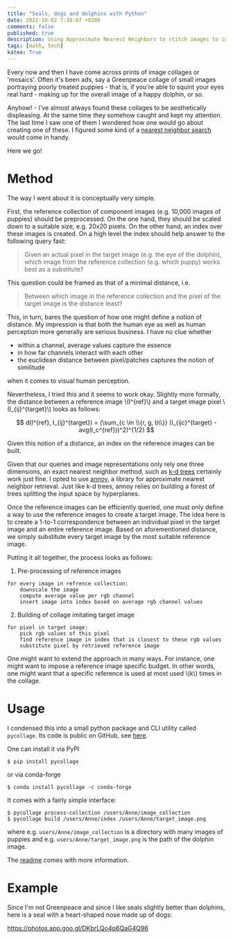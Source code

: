 ```yaml
---
title: "Seals, dogs and dolphins with Python"
date: 2022-10-02 7:38:07 +0200
comments: false
published: true
description: Using Approximate Nearest Neighbors to stitch images to images
tags: [math, tech]
katex: True
---
```



Every now and then I have come across prints of image collages or 'mosaics'. Often it's
been ads, say a Greenpeace collage of small images portraying poorly treated puppies -
that is, if you're able to squint your eyes real hard - making up for the overall image
of a happy dolphin, or so.

Anyhow! - I've almost always found these collages to be aesthetically displeasing. At the
same time they somehow caught and kept my attention. The last time I saw one of them
I wondered how one would go about creating one of these. I figured some kind of a [nearest
neighbor search](https://en.wikipedia.org/wiki/Nearest_neighbor_search) would come in handy.

Here we go!

# Method

The way I went about it is conceptually very simple.

First, the reference collection of component images (e.g. 10,000 images of puppies) should
be preprocessed. On the one hand, they should be scaled down to a suitable size, e.g.
20x20 pixels. On the other hand, an index over these images is created. On a high level the
index should help answer to the following query fast:

> Given an actual pixel in the target image (e.g. the eye of the dolphin), which image from
the reference collection (e.g. which puppy) works best as a substitute?

This question could be framed as that of a minimal distance, i.e.

>Between which image in the reference collection and the pixel of the target image is the
distance least?

This, in turn, bares the question of how one might define a notion of distance. My impression
is that both the human eye as well as human perception more generally are serious business. I
have no clue whether

* within a channel, average values capture the essence
* in how far channels interact with each other
* the euclidean distance between pixel/patches captures the notion of similitude

when it comes to visual human perception.

Nevertheless, I tried this and it seems to work okay. Slightly more formally, the distance
between a reference image \\(I^{ref}\\) and a target image pixel \\(I_{ij}^{target}\\) looks as follows:

$$ d(I^{ref}, I_{ij}^{target}) = (\sum_{c \in \\{r, g, b\\}} (I_{ijc}^{target} - avg(I_c^{ref}))^2)^{1/2} $$

Given this notion of a distance, an index on the reference images can be built.

Given that our queries and image representations only rely one three dimensions,
an exact nearest neighbor method, such as [k-d trees](https://en.wikipedia.org/wiki/K-d_tree)
certainly work just fine. I opted to use [annoy](https://github.com/spotify/annoy), a library
for approximate nearest neighbor retrieval.
Just like k-d trees, annoy relies on building a forest of trees splitting the input
space by hyperplanes.

Once the reference images can be efficiently queried, one must only define a way to use
the reference images to create a target image. The idea here is to create a 1-to-1
correspondence between an individual pixel in the target image and an entire reference
image. Based on aforementioned distance, we simply substitute every target image by
the most suitable reference image.

Putting it all together, the process looks as follows:
1. Pre-processing of reference images
  ```preprocessing
  for every image in refrence collection:
      downscale the image
      compute average value per rgb channel
      insert image into index based on average rgb channel values
  ```
2. Building of collage imitating target image
  ```
  for pixel in target image:
      pick rgb values of this pixel
      find reference image in index that is closest to these rgb values
      substitute pixel by retrieved reference image
  ```

One might want to extend the approach in many ways. For instance, one might want to impose a
reference image specific budget. In other words, one might want that a specific reference is
used at most used \\(k\\) times in the collage.

# Usage

I condensed this into a small python package and CLI utility called `pycollage`. Its code
is public on GitHub, see [here](https://github.com/kklein/pycollage).

One can install it via PyPI

```console
$ pip install pycollage
```

or via conda-forge

```console
$ conda install pycollage -c conda-forge
```

It comes with a fairly simple interface:

```console
$ pycollage process-collection /users/Anne/image_collection
$ pycollage build /users/Anne/index /users/Anne/target_image.png
```

where e.g. `users/Anne/image_collection` is a directory with many images of
puppies and e.g. `users/Anne/target_image.png` is the path of the dolphin image.

The [readme](https://github.com/kklein/pycollage#installation) comes with more information.

# Example

Since I'm not Greenpeace and since I like seals slightly better than dolphins, here
is a seal with a heart-shaped nose made up of dogs:

https://photos.app.goo.gl/DKbrLQo4p6QaG4Q96
